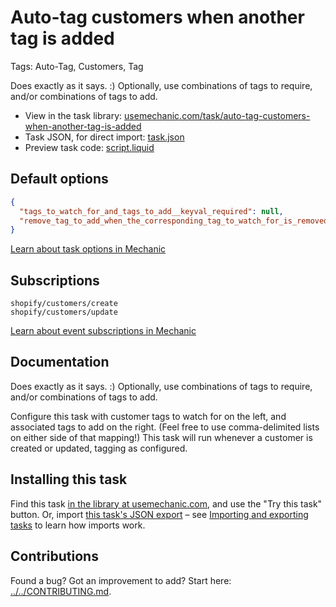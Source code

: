 # Auto-tag customers when another tag is added

Tags: Auto-Tag, Customers, Tag

Does exactly as it says. :) Optionally, use combinations of tags to require, and/or combinations of tags to add.

* View in the task library: [usemechanic.com/task/auto-tag-customers-when-another-tag-is-added](https://usemechanic.com/task/auto-tag-customers-when-another-tag-is-added)
* Task JSON, for direct import: [task.json](../../tasks/auto-tag-customers-when-another-tag-is-added.json)
* Preview task code: [script.liquid](./script.liquid)

## Default options

```json
{
  "tags_to_watch_for_and_tags_to_add__keyval_required": null,
  "remove_tag_to_add_when_the_corresponding_tag_to_watch_for_is_removed__boolean": null
}
```

[Learn about task options in Mechanic](https://docs.usemechanic.com/article/471-task-options)

## Subscriptions

```liquid
shopify/customers/create
shopify/customers/update
```

[Learn about event subscriptions in Mechanic](https://docs.usemechanic.com/article/408-subscriptions)

## Documentation

Does exactly as it says. :) Optionally, use combinations of tags to require, and/or combinations of tags to add.

Configure this task with customer tags to watch for on the left, and associated tags to add on the right. (Feel free to use comma-delimited lists on either side of that mapping!) This task will run whenever a customer is created or updated, tagging as configured.

## Installing this task

Find this task [in the library at usemechanic.com](https://usemechanic.com/task/auto-tag-customers-when-another-tag-is-added), and use the "Try this task" button. Or, import [this task's JSON export](../../tasks/auto-tag-customers-when-another-tag-is-added.json) – see [Importing and exporting tasks](https://docs.usemechanic.com/article/505-importing-and-exporting-tasks) to learn how imports work.

## Contributions

Found a bug? Got an improvement to add? Start here: [../../CONTRIBUTING.md](../../CONTRIBUTING.md).

